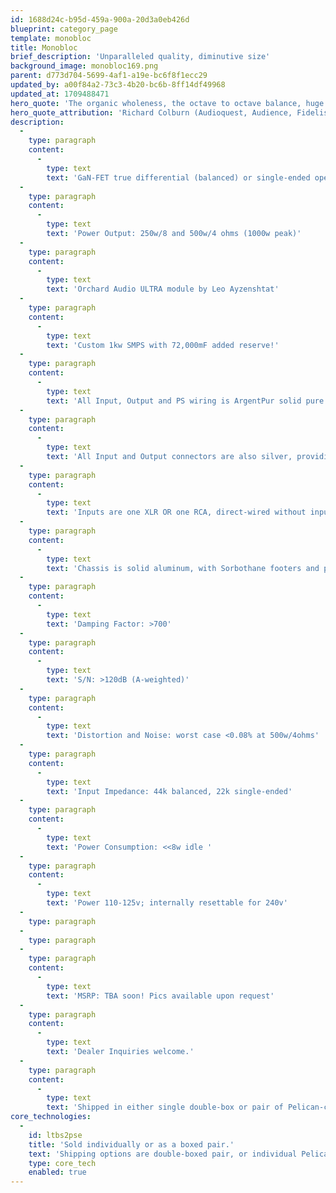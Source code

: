 ```yaml
---
id: 1688d24c-b95d-459a-900a-20d3a0eb426d
blueprint: category_page
template: monobloc
title: Monobloc
brief_description: 'Unparalleled quality, diminutive size'
background_image: monobloc169.png
parent: d773d704-5699-4af1-a19e-bc6f8f1ecc29
updated_by: a00f84a2-73c3-4b20-bc6b-8ff14df49968
updated_at: 1709488471
hero_quote: 'The organic wholeness, the octave to octave balance, huge dynamics, and the detailed yet extremely smooth top end was fantastic, with soundstaging reality only Ag can provide.'
hero_quote_attribution: 'Richard Colburn (Audioquest, Audience, Fidelis, Bluebird)'
description:
  -
    type: paragraph
    content:
      -
        type: text
        text: 'GaN-FET true differential (balanced) or single-ended operation'
  -
    type: paragraph
    content:
      -
        type: text
        text: 'Power Output: 250w/8 and 500w/4 ohms (1000w peak)'
  -
    type: paragraph
    content:
      -
        type: text
        text: 'Orchard Audio ULTRA module by Leo Ayzenshtat'
  -
    type: paragraph
    content:
      -
        type: text
        text: 'Custom 1kw SMPS with 72,000mF added reserve!'
  -
    type: paragraph
    content:
      -
        type: text
        text: 'All Input, Output and PS wiring is ArgentPur solid pure silver!'
  -
    type: paragraph
    content:
      -
        type: text
        text: 'All Input and Output connectors are also silver, providing a COMPLETE silver through-path!'
  -
    type: paragraph
    content:
      -
        type: text
        text: 'Inputs are one XLR OR one RCA, direct-wired without input switching losses.'
  -
    type: paragraph
    content:
      -
        type: text
        text: 'Chassis is solid aluminum, with Sorbothane footers and panel damping.  Only 8.5 x 12.5 x 3.5"...about 8lbs.'
  -
    type: paragraph
    content:
      -
        type: text
        text: 'Damping Factor: >700'
  -
    type: paragraph
    content:
      -
        type: text
        text: 'S/N: >120dB (A-weighted)'
  -
    type: paragraph
    content:
      -
        type: text
        text: 'Distortion and Noise: worst case <0.08% at 500w/4ohms'
  -
    type: paragraph
    content:
      -
        type: text
        text: 'Input Impedance: 44k balanced, 22k single-ended'
  -
    type: paragraph
    content:
      -
        type: text
        text: 'Power Consumption: <<8w idle '
  -
    type: paragraph
    content:
      -
        type: text
        text: 'Power 110-125v; internally resettable for 240v'
  -
    type: paragraph
  -
    type: paragraph
  -
    type: paragraph
    content:
      -
        type: text
        text: 'MSRP: TBA soon! Pics available upon request'
  -
    type: paragraph
    content:
      -
        type: text
        text: 'Dealer Inquiries welcome.'
  -
    type: paragraph
    content:
      -
        type: text
        text: 'Shipped in either single double-box or pair of Pelican-clones!'
core_technologies:
  -
    id: ltbs2pse
    title: 'Sold individually or as a boxed pair.'
    text: 'Shipping options are double-boxed pair, or individual Pelican-clone heavy-duty 16" cases for easy and ultra-secure balanced portage.'
    type: core_tech
    enabled: true
---
```


